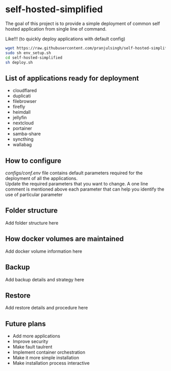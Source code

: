 # self-hosted-simplified
The goal of this project is to provide a simple deployment of common self hosted application from single line of command.

Like!!! (to quickly deploy applications with default config)
```bash
wget https://raw.githubusercontent.com/pranjulsingh/self-hosted-simplified/main/env_setup.sh
sudo sh env_setup.sh
cd self-hosted-simplified
sh deploy.sh
```

## List of applications ready for deployment
- cloudflared
- duplicati
- filebrowser
- firefly
- heimdall
- jellyfin
- nextcloud
- portainer
- samba-share
- syncthing
- wallabag

## How to configure
<i>
configs/conf.env
</i> file contains default parameters required for the deployment of all the applications.
<br>
Update the required parameters that you want to change.
A one line comment is mentioned above each parameter that can help you identify the use of particular parameter
<br>

## Folder structure
Add folder structure here

## How docker volumes are maintained
Add docker volume information here

## Backup
Add backup details and strategy here

## Restore
Add restore details and procedure here

## Future plans
- Add more applications
- Improve security
- Make fault taulrent
- Implement container orchestration
- Make it more simple installation
- Make installation process interactive